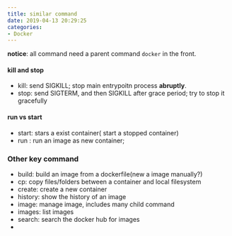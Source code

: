 ```yaml
---
title: similar command 
date: 2019-04-13 20:29:25
categories:
- Docker
---
```

**notice**: all command need a parent command `docker` in the front.
#### kill and stop
- kill: send SIGKILL; stop main entrypoitn process **abruptly**.
- stop: send SIGTERM, and then SIGKILL after grace period; try to stop it gracefully

#### run vs start
- start: stars a exist container( start a stopped container)
- run : run an image as new container;

### Other key command
- build: build an image from a dockerfile(new a image manually?)
- cp: copy files/folders between a container and local filesystem
- create: create a new container
- history: show the history of an image
- image: manage image, includes many child command
- images: list images
- search: search the docker hub for images
- 